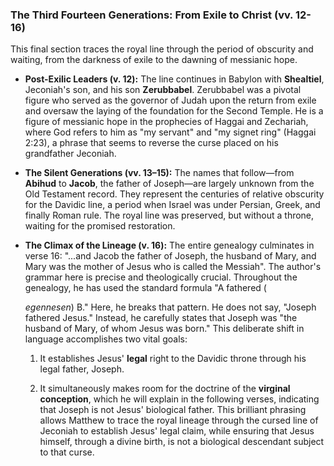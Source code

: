 ### The Third Fourteen Generations: From Exile to Christ (vv. 12-16)

This final section traces the royal line through the period of obscurity and waiting, from the darkness of exile to the dawning of messianic hope.

- **Post-Exilic Leaders (v. 12):** The line continues in Babylon with **Shealtiel**, Jeconiah's son, and his son **Zerubbabel**. Zerubbabel was a pivotal figure who served as the governor of Judah upon the return from exile and oversaw the laying of the foundation for the Second Temple. He is a figure of messianic hope in the prophecies of Haggai and Zechariah, where God refers to him as "my servant" and "my signet ring" (Haggai 2:23), a phrase that seems to reverse the curse placed on his grandfather Jeconiah.  
    
- **The Silent Generations (vv. 13–15):** The names that follow—from **Abihud** to **Jacob**, the father of Joseph—are largely unknown from the Old Testament record. They represent the centuries of relative obscurity for the Davidic line, a period when Israel was under Persian, Greek, and finally Roman rule. The royal line was preserved, but without a throne, waiting for the promised restoration.  
    
- **The Climax of the Lineage (v. 16):** The entire genealogy culminates in verse 16: "...and Jacob the father of Joseph, the husband of Mary, and Mary was the mother of Jesus who is called the Messiah". The author's grammar here is precise and theologically crucial. Throughout the genealogy, he has used the standard formula "A fathered (  
    
    _egennesen_) B." Here, he breaks that pattern. He does not say, "Joseph fathered Jesus." Instead, he carefully states that Joseph was "the husband of Mary, of whom Jesus was born." This deliberate shift in language accomplishes two vital goals:
    
    1. It establishes Jesus' **legal** right to the Davidic throne through his legal father, Joseph.  
        
    2. It simultaneously makes room for the doctrine of the **virginal conception**, which he will explain in the following verses, indicating that Joseph is not Jesus' biological father. This brilliant phrasing allows Matthew to trace the royal lineage through the cursed line of Jeconiah to establish Jesus' legal claim, while ensuring that Jesus himself, through a divine birth, is not a biological descendant subject to that curse.